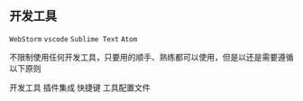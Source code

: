 ## 开发工具

`WebStorm` `vscode` `Sublime Text` `Atom`

不限制使用任何开发工具，只要用的顺手、熟练都可以使用，但是以还是需要遵循以下原则

开发工具
插件集成
快捷键
工具配置文件
